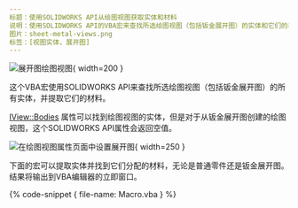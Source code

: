 ```yaml
---
标题：使用SOLIDWORKS API从绘图视图获取实体和材料
说明：使用SOLIDWORKS API的VBA宏来查找所选绘图视图（包括钣金展开图）的实体和它们的材料
图片：sheet-metal-views.png
标签：[视图实体，展开图]
---
```


![展开图绘图视图](sheet-metal-views.png){ width=200 }

这个VBA宏使用SOLIDWORKS API来查找所选绘图视图（包括钣金展开图）的所有实体，并提取它们的材料。

[IView::Bodies](https://help.solidworks.com/2017/english/api/sldworksapi/solidworks.interop.sldworks~solidworks.interop.sldworks.iview~bodies.html) 属性可以找到绘图视图的实体，但是对于从钣金展开图创建的绘图视图，这个SOLIDWORKS API属性会返回空值。

![在绘图视图属性页面中设置展开图](flat-pattern-view-settings.png){ width=250 }

下面的宏可以提取实体并找到它们分配的材料，无论是普通零件还是钣金展开图。结果将输出到VBA编辑器的立即窗口。

{% code-snippet { file-name: Macro.vba } %}
